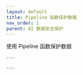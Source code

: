 ```yaml
---
layout: default
title: Pipeline 函数保护数据
nav_order: 1
parent: AI 数据安全保护
---
```


使用 Pipeline 函数保护数据

```shire
---

---
```
